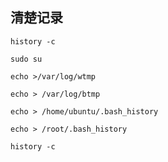 ## 清楚记录

```shell script
history -c

sudo su

echo >/var/log/wtmp

echo > /var/log/btmp

echo > /home/ubuntu/.bash_history

echo > /root/.bash_history

history -c
```
